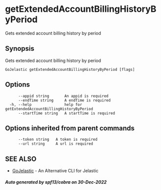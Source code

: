 #  getExtendedAccountBillingHistoryByPeriod

Gets extended account billing history by period

## Synopsis

Gets extended account billing history by period

```
GoJelastic getExtendedAccountBillingHistoryByPeriod [flags]
```

## Options

```
      --appid string       An appid is required
      --endTime string     A endTime is required
  -h, --help               help for getExtendedAccountBillingHistoryByPeriod
      --startTime string   A startTime is required
```

## Options inherited from parent commands

```
      --token string   A token is required
      --url string     A url is required
```

## SEE ALSO

* [GoJelastic](GoJelastic.md)	 - An Alternative CLI for Jelastic

##### Auto generated by spf13/cobra on 30-Dec-2022
